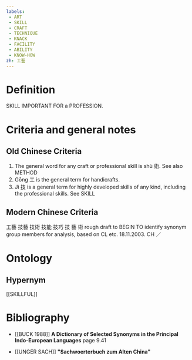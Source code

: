 ```yaml
---
labels: 
 - ART
 - SKILL
 - CRAFT
 - TECHNIQUE
 - KNACK
 - FACILITY
 - ABILITY
 - KNOW-HOW
zh: 工藝
---
```


# Definition
SKILL IMPORTANT FOR a PROFESSION.
# Criteria and general notes
## Old Chinese Criteria
1. The general word for any craft or professional skill is shù 術. See also METHOD
2. Gōng 工 is the general term for handicrafts.
3. Jì 技 is a general term for highly developed skills of any kind, including the professional skills. See SKILL
## Modern Chinese Criteria
工藝
技藝
技術
技能
技巧
技
藝
術
rough draft to BEGIN TO identify synonym group members for analysis, based on CL etc. 18.11.2003. CH ／
# Ontology

## Hypernym
[[SKILLFUL]]
# Bibliography
- [[BUCK 1988]]
**A Dictionary of Selected Synonyms in the Principal Indo-European Languages** page 9.41

- [[UNGER SACH]]
**"Sachwoerterbuch zum Alten China"** 
